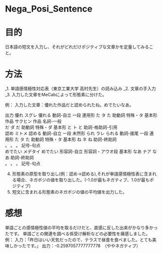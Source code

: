 # Nega_Posi_Sentence

# 目的
日本語の短文を入力し、それがどれだけポジティブな文章かを定量してみること。

# 方法
_1. 単語感情極性対応表（東京工業大学 高村先生）の読み込み
_2. 文章の手入力
_3. 入力した文章をMeCabによって形態素に分けた。

  例：
    入力した文章：優れた作品だと認められたね。めでたいなあ。

  出力
    優れ	スグレ	優れる	動詞-自立	一段	連用形
    た	タ	た	助動詞	特殊・タ	基本形
    作品	サクヒン	作品	名詞-一般		
    だ	ダ	だ	助動詞	特殊・ダ	基本形
    と	ト	と	助詞-格助詞-引用		
    認め	ミトメ	認める	動詞-自立	一段	未然形
    られ	ラレ	られる	動詞-接尾	一段	連用形
    た	タ	た	助動詞	特殊・タ	基本形
    ね	ネ	ね	助詞-終助詞		
    。	。	。	記号-句点		
    めでたい	メデタイ	めでたい	形容詞-自立	形容詞・アウオ段	基本形
    なあ	ナア	なあ	助詞-終助詞		
    。	。	。	記号-句点	

4. 形態素の原型を取り出し(例：認め→認める),それが単語感情極性表に含まれる場合、ネガポジの値を取り出した。(-1.0が最もネガティブ、1.0が最もポジティブ)
5. 短文に含まれる形態素のネガポジの値の平均値を出力した。

# 感想
単語ごとの感情極性値の平均を取るだけだと、直感に反した出来がかなり多かったです。
単語ごとの関連を調べる係受け解析などの必要性を痛感しました。
  例：
    入力：「昨日はいい天気だったので、テラスで昼食を食べました。とても美味しかったです。」
    出力：-0.2597057777777778　（ややネガティブ）
    
